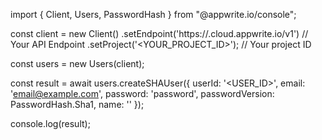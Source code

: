 import { Client, Users, PasswordHash } from "@appwrite.io/console";

const client = new Client()
    .setEndpoint('https://<REGION>.cloud.appwrite.io/v1') // Your API Endpoint
    .setProject('<YOUR_PROJECT_ID>'); // Your project ID

const users = new Users(client);

const result = await users.createSHAUser({
    userId: '<USER_ID>',
    email: 'email@example.com',
    password: 'password',
    passwordVersion: PasswordHash.Sha1,
    name: '<NAME>'
});

console.log(result);
